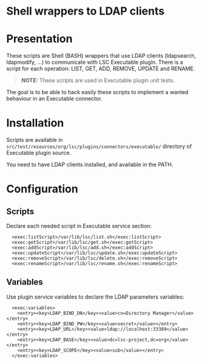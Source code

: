 # Shell wrappers to LDAP clients

Presentation
============

These scripts are Shell (BASH) wrappers that use LDAP clients (ldapsearch, ldapmodify, ...) to communicate with LSC Executable plugin. There is a script for each operation: LIST, GET, ADD, REMOVE, UPDATE and RENAME.

> **_NOTE:_** These scripts are used in Executable plugin unit tests.

The goal is to be able to hack easily these scripts to implement a wanted behaviour in an Executable connector.

Installation
============

Scripts are available in `src/test/resources/org/lsc/plugins/connectors/executable/` directory of Executable plugin source.

You need to have LDAP clients installed, and available in the PATH.

Configuration
=============

Scripts
-------

Declare each needed script in Executable service section:

```
  <exec:listScript>/var/lib/lsc/list.sh</exec:listScript>
  <exec:getScript>/var/lib/lsc/get.sh</exec:getScript>
  <exec:addScript>/var/lib/lsc/add.sh</exec:addScript>
  <exec:updateScript>/var/lib/lsc/update.sh</exec:updateScript>
  <exec:removeScript>/var/lib/lsc/delete.sh</exec:removeScript>
  <exec:renameScript>/var/lib/lsc/rename.sh</exec:renameScript>
```

Variables
---------

Use plugin service variables to declare the LDAP parameters variables:

```
  <exec:variables>
    <entry><key>LDAP_BIND_DN</key><value>cn=Directory Manager</value></entry>
    <entry><key>LDAP_BIND_PW</key><value>secret</value></entry>
    <entry><key>LDAP_URL</key><value>ldap://localhost:33389</value></entry>
    <entry><key>LDAP_BASE</key><value>dc=lsc-project,dc=org</value></entry>
    <entry><key>LDAP_SCOPE</key><value>sub</value></entry>
  </exec:variables>
```

